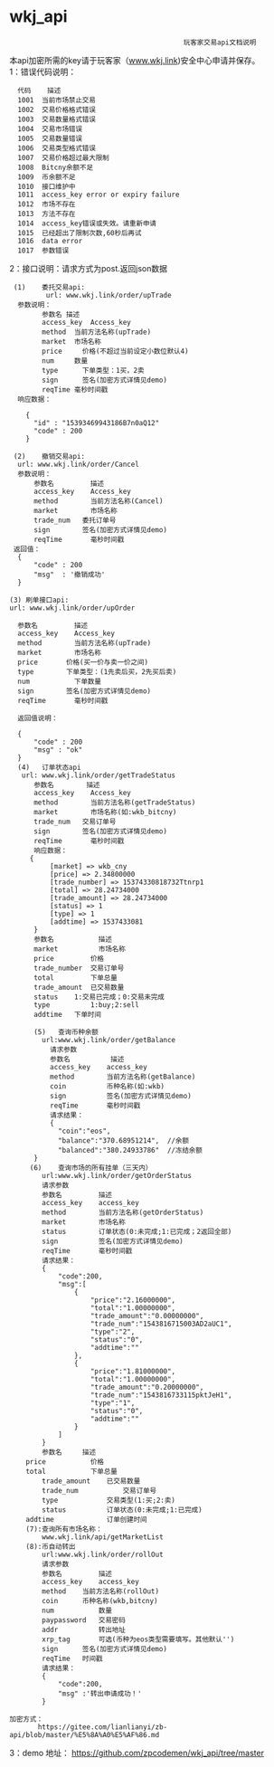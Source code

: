 # wkj_api
                                               玩客家交易api文档说明
本api加密所需的key请于玩客家（www.wkj.link)安全中心申请并保存。                                               
1：错误代码说明：
     
      代码	描述
      1001	当前市场禁止交易
      1002	交易价格格式错误
      1003	交易数量格式错误
      1004	交易市场错误
      1005	交易数量错误
      1006	交易类型格式错误
      1007	交易价格超过最大限制
      1008	Bitcny余额不足
      1009	币余额不足
      1010	接口维护中
      1011	access_key error or expiry failure
      1012	市场不存在
      1013	方法不存在
      1014	access_key错误或失效。请重新申请
      1015	已经超出了限制次数,60秒后再试
      1016  data error
	  1017  参数错误

2：接口说明：请求方式为post.返回json数据
     
     (1)	委托交易api:
             url: www.wkj.link/order/upTrade
      参数说明：
            参数名	描述
            access_key	Access_key
            method	当前方法名称(upTrade)
            market	市场名称
            price	  价格(不超过当前设定小数位默认4)
            num	    数量
            type	  下单类型：1买，2卖
            sign	  签名(加密方式详情见demo)
            reqTime	毫秒时间戳
      响应数据：
     
        {
          "id" : "15393469943186B7n0aQ12"
          "code" : 200
        }

     (2)	撤销交易api:
      url: www.wkj.link/order/Cancel
      参数说明：
          参数名	      描述
          access_key	Access_key
          method	    当前方法名称(Cancel)
          market	    市场名称
          trade_num	  委托订单号
          sign	      签名(加密方式详情见demo)
          reqTime	    毫秒时间戳
     返回值：
      {
          "code" : 200
          "msg"  : '撤销成功'
      }

    (3)	刷单接口api:
    url: www.wkj.link/order/upOrder

      参数名	      描述
      access_key	Access_key
      method	    当前方法名称(upTrade)
      market	    市场名称
      price	      价格(买一价与卖一价之间)
      type	      下单类型：(1先卖后买，2先买后卖)
      num	        下单数量
      sign	      签名(加密方式详情见demo)
      reqTime	    毫秒时间戳

      返回值说明：
      
      {
          "code" : 200
          "msg" : "ok"
      }
      (4)	订单状态api
       url: www.wkj.link/order/getTradeStatus
          参数名	     描述
          access_key	Access_key
          method	    当前方法名称(getTradeStatus)
          market	    市场名称(如:wkb_bitcny)
          trade_num	  交易订单号
          sign	      签名(加密方式详情见demo)
          reqTime	    毫秒时间戳
          响应数据：
         {
              [market] => wkb_cny
              [price] => 2.34800000
              [trade_number] => 15374330818732Ttnrp1
              [total] => 28.24734000
              [trade_amount] => 28.24734000
              [status] => 1
              [type] => 1
              [addtime] => 1537433081
          }
          参数名	        描述
          market	      市场名称
          price	        价格
          trade_number	交易订单号
          total	        下单总量
          trade_amount	已交易数量
          status	1:交易已完成；0:交易未完成
          type	        1:buy;2:sell
          addtime	下单时间

          (5)	查询币种余额
            url:www.wkj.link/order/getBalance
              请求参数
              参数名	       描述
              access_key	access_key
              method	    当前方法名称(getBalance)
              coin	        币种名称(如:wkb)
              sign	        签名(加密方式详情见demo)
              reqTime	    毫秒时间戳
              请求结果：
              {
				"coin":"eos",
				"balance":"370.68951214",  //余额
				"balanced":"380.24933786"  //冻结余额
	      }
         (6)	查询市场的所有挂单（三天内）
            url:www.wkj.link/order/getOrderStatus 
            请求参数
            参数名	        描述
            access_key	  access_key
            method	      当前方法名称(getOrderStatus)
            market	      市场名称
            status	      订单状态(0:未完成;1:已完成；2返回全部)
            sign	      签名(加密方式详情见demo)
            reqTime	      毫秒时间戳
            请求结果：
            {
				"code":200,
				"msg":[
					{
						"price":"2.16000000",
						"total":"1.00000000",
						"trade_amount":"0.00000000",
						"trade_num":"1543816715003AD2aUC1",
						"type":"2",
						"status":"0",
						"addtime":""
					},
					{
						"price":"1.81000000",
						"total":"1.00000000",
						"trade_amount":"0.20000000",
						"trade_num":"1543816733115pktJeH1",
						"type":"1",
						"status":"0",
						"addtime":""
					}
				]
			}
            参数名	    描述
	    price	        价格
	    total	        下单总量
            trade_amount	已交易数量
            trade_num	        交易订单号
            type	        交易类型(1:买;2:卖)
            status	        订单状态(0:未完成;1:已完成)
	    addtime             订单创建时间
        (7):查询所有市场名称：
		    www.wkj.link/api/getMarketList
        (8):币自动转出
            url:www.wkj.link/order/rollOut 
            请求参数
            参数名	        描述
            access_key	  access_key
            method	  当前方法名称(rollOut)
            coin	  币种名称(wkb,bitcny)
            num	          数量
	        paypassword   交易密码
	        addr          转出地址
	        xrp_tag       可选(币种为eos类型需要填写。其他默认'')
            sign	  签名(加密方式详情见demo)
            reqTime	  时间戳
            请求结果：
            {
                "code":200,
                "msg" :'转出申请成功！' 
            }		

    加密方式：
           https://gitee.com/lianlianyi/zb-api/blob/master/%E5%8A%A0%E5%AF%86.md
  3：demo 地址：
          https://github.com/zpcodemen/wkj_api/tree/master

